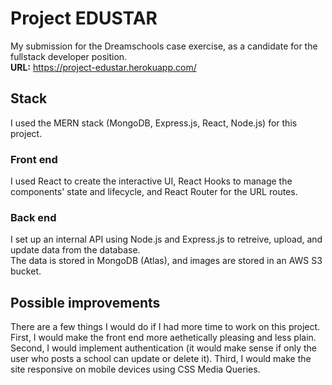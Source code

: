 # Project EDUSTAR

My submission for the Dreamschools case exercise, as a candidate for the fullstack developer position.  
**URL:** https://project-edustar.herokuapp.com/

## Stack

I used the MERN stack (MongoDB, Express.js, React, Node.js) for this project.

### Front end

I used React to create the interactive UI, React Hooks to manage the components' state and lifecycle, and React Router for the URL routes.

### Back end

I set up an internal API using Node.js and Express.js to retreive, upload, and update data from the database.  
The data is stored in MongoDB (Atlas), and images are stored in an AWS S3 bucket.

## Possible improvements

There are a few things I would do if I had more time to work on this project.  
First, I would make the front end more aethetically pleasing and less plain.  
Second, I would implement authentication (it would make sense if only the user who posts a school can update or delete it).
Third, I would make the site responsive on mobile devices using CSS Media Queries.
